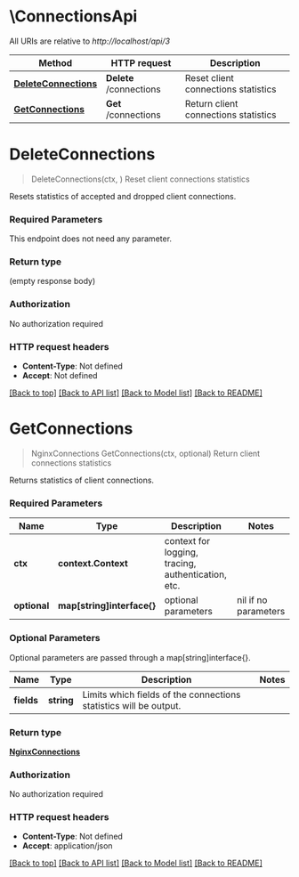 # \ConnectionsApi

All URIs are relative to *http://localhost/api/3*

Method | HTTP request | Description
------------- | ------------- | -------------
[**DeleteConnections**](ConnectionsApi.md#DeleteConnections) | **Delete** /connections | Reset client connections statistics
[**GetConnections**](ConnectionsApi.md#GetConnections) | **Get** /connections | Return client connections statistics


# **DeleteConnections**
> DeleteConnections(ctx, )
Reset client connections statistics

Resets statistics of accepted and dropped client connections.

### Required Parameters
This endpoint does not need any parameter.

### Return type

 (empty response body)

### Authorization

No authorization required

### HTTP request headers

 - **Content-Type**: Not defined
 - **Accept**: Not defined

[[Back to top]](#) [[Back to API list]](../README.md#documentation-for-api-endpoints) [[Back to Model list]](../README.md#documentation-for-models) [[Back to README]](../README.md)

# **GetConnections**
> NginxConnections GetConnections(ctx, optional)
Return client connections statistics

Returns statistics of client connections.

### Required Parameters

Name | Type | Description  | Notes
------------- | ------------- | ------------- | -------------
 **ctx** | **context.Context** | context for logging, tracing, authentication, etc.
 **optional** | **map[string]interface{}** | optional parameters | nil if no parameters

### Optional Parameters
Optional parameters are passed through a map[string]interface{}.

Name | Type | Description  | Notes
------------- | ------------- | ------------- | -------------
 **fields** | **string**| Limits which fields of the connections statistics will be output. | 

### Return type

[**NginxConnections**](NginxConnections.md)

### Authorization

No authorization required

### HTTP request headers

 - **Content-Type**: Not defined
 - **Accept**: application/json

[[Back to top]](#) [[Back to API list]](../README.md#documentation-for-api-endpoints) [[Back to Model list]](../README.md#documentation-for-models) [[Back to README]](../README.md)

